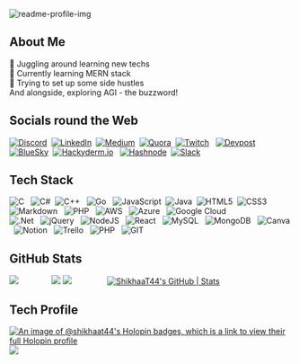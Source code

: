![readme-profile-img](https://github.com/ShikhaaT44/ShikhaaT44/assets/89783531/b7e5b809-aff2-4018-ac4e-6821273686c8)

## About Me
🔭 Juggling around learning new techs<br>🎯 Currently learning MERN stack<br>📌 Trying to set up some side hustles<br> And alongside, exploring AGI - the buzzword!

## Socials round the Web
[![Discord](https://img.shields.io/badge/Discord-%237289DA.svg?logo=discord&logoColor=white)](https://discord.gg/shikhaat44#9055)&nbsp;
[![LinkedIn](https://img.shields.io/badge/LinkedIn-%230077B5.svg?logo=linkedin&logoColor=white)](https://linkedin.com/in/https://www.linkedin.com/in/shikhaa-t-a054b6217/)&nbsp;
[![Medium](https://img.shields.io/badge/Medium-12100E?logo=medium&logoColor=white)](https://medium.com/@@shikhatikiwala)&nbsp;
[![Quora](https://img.shields.io/badge/Quora-%23B92B27.svg?logo=Quora&logoColor=white)](https://quora.com/profile/Shikhaa-Tikiwala)&nbsp;
[![Twitch](https://img.shields.io/badge/Twitch-%239146FF.svg?logo=Twitch&logoColor=white)](https://twitch.tv/shikhaa_t44)  &nbsp;
[![Devpost](https://img.shields.io/badge/Devpost-black?style=plastic&logo=devpost&logoColor=white)](https://devpost.com/ShikhaaT44)&nbsp;
[![BlueSky](https://img.shields.io/badge/Bluesky-black?style=plastic&logo=bluesky&logoColor=blue)](https://bsky.app/profile/savvyshik.bsky.social)&nbsp;
[![Hackyderm.io](https://img.shields.io/badge/Hackyderm.io-black?style=plastic&logo=mastodon&logoColor=purple)](https://hachyderm.io/@ShikhaaSays) &nbsp;
[![Hashnode](https://img.shields.io/badge/Hashnode-black?style=plastic&logo=Hashnode&logoColor=blue)](https://hashnode.com/@savvyShikhaa)&nbsp;
[![Slack](https://img.shields.io/badge/Slack-black?style=plastic&logo=Slack&logoColor=white)](https://slack.com/ShikhaaTikiwala) &nbsp;

## Tech Stack
![C](https://img.shields.io/badge/c-%2300599C.svg?style=flat-square&logo=c&logoColor=white) &nbsp;
![C#](https://img.shields.io/badge/c%23-%23239120.svg?style=flat-square&logo=c-sharp&logoColor=white)&nbsp;
![C++](https://img.shields.io/badge/c++-%2300599C.svg?style=flat-square&logo=c%2B%2B&logoColor=white) &nbsp;
![Go](https://img.shields.io/badge/go-%2300ADD8.svg?style=flat-square&logo=go&logoColor=white) &nbsp;
![JavaScript](https://img.shields.io/badge/javascript-%23323330.svg?style=flat-square&logo=javascript&logoColor=%23F7DF1E)&nbsp;
![Java](https://img.shields.io/badge/java-%23ED8B00.svg?style=flat-square&logo=openjdk&logoColor=white)&nbsp;
![HTML5](https://img.shields.io/badge/html5-%23E34F26.svg?style=flat-square&logo=html5&logoColor=white)&nbsp;
![CSS3](https://img.shields.io/badge/css3-%231572B6.svg?style=flat-square&logo=css3&logoColor=white)&nbsp;
![Markdown](https://img.shields.io/badge/markdown-%23000000.svg?style=flat-square&logo=markdown&logoColor=white) &nbsp;
![PHP](https://img.shields.io/badge/php-%23777BB4.svg?style=flat-square&logo=php&logoColor=white) &nbsp;
![AWS](https://img.shields.io/badge/AWS-%23FF9900.svg?style=flat-square&logo=amazon-aws&logoColor=white)  &nbsp;
![Azure](https://img.shields.io/badge/azure-%230072C6.svg?style=flat-square&logo=microsoftazure&logoColor=white) &nbsp;
![Google Cloud](https://img.shields.io/badge/GoogleCloud-%234285F4.svg?style=flat-square&logo=google-cloud&logoColor=white)<br/>
![.Net](https://img.shields.io/badge/.NET-5C2D91?style=flat-square&logo=.net&logoColor=white)  &nbsp;
![jQuery](https://img.shields.io/badge/jquery-%230769AD.svg?style=flat-square&logo=jquery&logoColor=white)  &nbsp;
![NodeJS](https://img.shields.io/badge/node.js-6DA55F?style=flat-square&logo=node.js&logoColor=white)  &nbsp;
![React](https://img.shields.io/badge/react-%2320232a.svg?style=flat-square&logo=react&logoColor=%2361DAFB) &nbsp;
![MySQL](https://img.shields.io/badge/mysql-%2300000f.svg?style=flat-square&logo=mysql&logoColor=white)  &nbsp;
![MongoDB](https://img.shields.io/badge/MongoDB-%234ea94b.svg?style=flat-square&logo=mongodb&logoColor=white) &nbsp;
![Canva](https://img.shields.io/badge/Canva-%2300C4CC.svg?style=flat-square&logo=Canva&logoColor=white) &nbsp;
![Notion](https://img.shields.io/badge/Notion-%23000000.svg?style=flat-square&logo=notion&logoColor=white) &nbsp;
![Trello](https://img.shields.io/badge/Trello-%23026AA7.svg?style=flat-square&logo=Trello&logoColor=white)  &nbsp;
![PHP](https://img.shields.io/badge/php-%23777BB4.svg?style=flat-square&logo=php&logoColor=white)  &nbsp;
![GIT](https://img.shields.io/badge/Git-fc6d26?style=flat-square&logo=git&logoColor=white)  &nbsp;
<!--[GithubPages](https://img.shields.io/badge/github%20pages-121013?style=flat-square&logo=github&logoColor=white)<br/>-->

## GitHub Stats
![](https://github-readme-streak-stats.herokuapp.com/?user=ShikhaaT44&theme=shades-of-purple&hide_border=false)
&nbsp;&nbsp;&nbsp;&nbsp;&nbsp;&nbsp;&nbsp;&nbsp;&nbsp;&nbsp;&nbsp;&nbsp;&nbsp;
![](https://github-readme-stats.vercel.app/api?username=ShikhaaT44&theme=shades-of-purple&hide_border=false&include_all_commits=true&count_private=true)
![](https://github-contributor-stats.vercel.app/api?username=ShikhaaT44&limit=5&theme=tokyonight&combine_all_yearly_contributions=true)
&nbsp;&nbsp;&nbsp;&nbsp;&nbsp;&nbsp;&nbsp;&nbsp;&nbsp;&nbsp;&nbsp;&nbsp;&nbsp;&nbsp;
[![ShikhaaT44's GitHub | Stats](https://stats.quine.sh/ShikhaaT44/github?theme=dark)](https://quine.sh?utm_source=widgets&utm_campaign=ShikhaaT44)


## Tech Profile
[![An image of @shikhaat44's Holopin badges, which is a link to view their full Holopin profile](https://holopin.me/shikhaat44)](https://holopin.io/@shikhaat44)
[![](https://visitcount.itsvg.in/api?id=ShikhaaT44&icon=5&color=6)](https://visitcount.itsvg.in)
<!-- ### ✍️ Random Dev Quote
--![](https://quotes-github-readme.vercel.app/api?type=vetical&theme=tokyonight)
## 🔝 Top Contributed Repo

![](https://github-readme-stats.vercel.app/api/top-langs/?username=ShikhaaT44&theme=shades-of-purple&hide_border=false&include_all_commits=true&count_private=true&layout=compact)


<!-- Proudly created with GPRM ( https://gprm.itsvg.in ) -->
